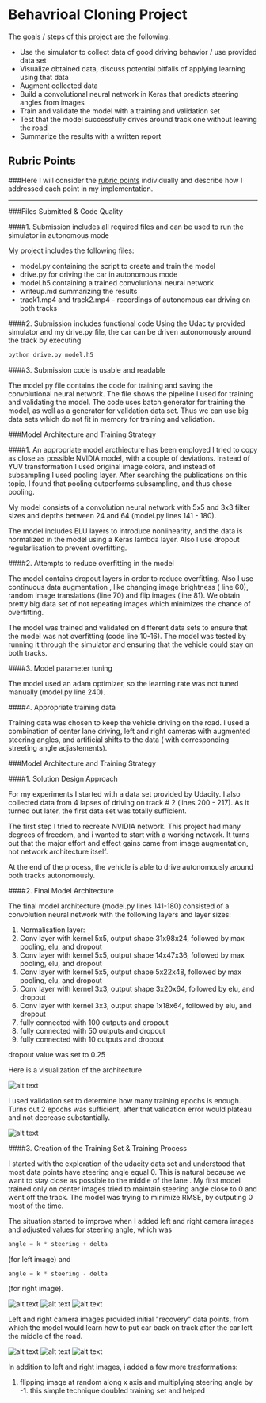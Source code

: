 # **Behavrioal Cloning Project**

The goals / steps of this project are the following:
* Use the simulator to collect data of good driving behavior / use provided data set
* Visualize obtained data, discuss potential pitfalls of applying learning using that data 
* Augment collected data
* Build a convolutional neural network in Keras that predicts steering angles from images
* Train and validate the model with a training and validation set
* Test that the model successfully drives around track one without leaving the road
* Summarize the results with a written report


[//]: # (Image References)

[image1]: ./images/model.png "Model Visualization"
[image2]: ./images/train_cv.png "Train and CV error"
[image3]: ./images/center.jpg "Center Image"
[image4]: ./images/left.jpg "Left Image"
[image5]: ./images/right.jpg "Right Image"
[image6]: ./images/augment_0.jpg "Augmented Image 1"
[image7]: ./images/augment_6.jpg "Augmented Image 2"
[image8]: ./images/augment_9.jpg "Augmented Image 3"

## Rubric Points
###Here I will consider the [rubric points](https://review.udacity.com/#!/rubrics/432/view) individually and describe how I addressed each point in my implementation.  

---
###Files Submitted & Code Quality

####1. Submission includes all required files and can be used to run the simulator in autonomous mode

My project includes the following files:
* model.py containing the script to create and train the model
* drive.py for driving the car in autonomous mode
* model.h5 containing a trained convolutional neural network 
* writeup.md summarizing the results
* track1.mp4 and track2.mp4 - recordings of autonomous car driving on both tracks

####2. Submission includes functional code
Using the Udacity provided simulator and my drive.py file, the car can be driven autonomously around the track by executing 
```sh
python drive.py model.h5
```

####3. Submission code is usable and readable

The model.py file contains the code for training and saving the convolutional neural network. The file shows the pipeline I used for training and validating the model. The code uses batch generator for training the model, as well as a generator for validation data set. Thus we can use big data sets which do not fit in memory for training and validation.

###Model Architecture and Training Strategy

####1. An appropriate model arcthiecture has been employed
I tried to copy as close as possible NVIDIA model, with a couple of deviations.
Instead of YUV transformation I used original image colors, and instead of subsampling I used pooling layer. After searching the publications on this topic, I found that pooling outperforms subsampling, and thus chose pooling.

My model consists of a convolution neural network with 5x5 and 3x3 filter sizes and depths between 24 and 64 (model.py lines 141 - 180).

The model includes ELU layers to introduce nonlinearity, and the data is normalized in the model using a Keras lambda layer. Also I use dropout regularlisation to prevent overfitting.

####2. Attempts to reduce overfitting in the model

The model contains dropout layers in order to reduce overfitting. Also I use continuous data augmentation , like changing image brightness ( line 60), random image translations (line 70) and flip images (line 81). We obtain pretty big data set of not repeating images which minimizes the chance of overfitting. 

The model was trained and validated on different data sets to ensure that the model was not overfitting (code line 10-16). The model was tested by running it through the simulator and ensuring that the vehicle could stay on both tracks.

####3. Model parameter tuning

The model used an adam optimizer, so the learning rate was not tuned manually (model.py line 240).

####4. Appropriate training data

Training data was chosen to keep the vehicle driving on the road. I used a combination of center lane driving, left and right cameras with augmented steering angles, and artificial shifts to the data ( with corresponding streeting angle adjastements).

###Model Architecture and Training Strategy

####1. Solution Design Approach

For my experiments I started with a data set provided by Udacity. I also collected data from 4 lapses of driving on track # 2 (lines 200 - 217). As it turned out later, the first data set was totally sufficient.

The first step I tried to recreate NVIDIA network. This project had many degrees of freedom, and i wanted to start with a working network. It turns out that the major effort and effect gains came from image augmentation, not network architecture itself.

At the end of the process, the vehicle is able to drive autonomously around both tracks autonomously.

####2. Final Model Architecture

The final model architecture (model.py lines 141-180) consisted of a convolution neural network with the following layers and layer sizes:

1. Normalisation layer: 
2. Conv layer with kernel 5x5, output shape 31x98x24, followed by max pooling, elu, and dropout
3. Conv layer with kernel 5x5, output shape 14x47x36, followed by max pooling, elu, and dropout
4. Conv layer with kernel 5x5, output shape 5x22x48, followed by max pooling, elu, and dropout
5. Conv layer with kernel 3x3, output shape 3x20x64, followed by elu, and dropout
6. Conv layer with kernel 3x3, output shape 1x18x64, followed by elu, and dropout
7. fully connected with 100 outputs and dropout
8. fully connected with 50 outputs and dropout
9. fully connected with 10 outputs and dropout

dropout value was set to 0.25

Here is a visualization of the architecture

![alt text][image1]

I used validation set to determine how many training epochs is enough. Turns out 2 epochs was sufficient, after that validation error would plateau and not decrease substantially.

![alt text][image2]

####3. Creation of the Training Set & Training Process

I started with the exploration of the udacity data set and understood that most data points have steering angle equal 0. This is natural because we want to stay close as possible to the middle of the lane . My first model trained only on center images tried to maintain steering angle close to 0 and went off the track. The model was trying to minimize RMSE, by outputing 0 most of the time. 

The situation started to improve when I added left and right camera images and adjusted values for steering angle, which was 
``` python
angle = k * steering + delta
``` 

(for left image) and 

``` python
angle = k * steering - delta
```

(for right image).

![alt text][image3]
![alt text][image4]
![alt text][image5]

Left and right camera images provided initial "recovery" data points, from which the model would learn how to put car back on track after the car left the middle of the road.

![alt text][image6]
![alt text][image7]
![alt text][image8]

In addition to left and right images, i added a few more trasformations:

1. flipping image at random along x axis and multiplying steering angle by -1. this simple technique doubled training set and helped 

